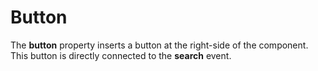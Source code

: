 # Button

The **button** property inserts a button at the right-side of the component. This button is directly connected to the **search** event.